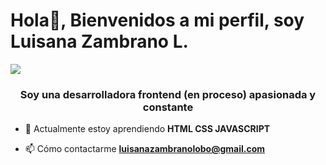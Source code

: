  # Hola👋, Bienvenidos a mi perfil, soy Luisana Zambrano L.
 ![](https://estilonext.com/_next/image?url=https%3A%2F%2Feststatic.com%2F4274%2Fconversions%2Ffrases-tecnologia-era-digital-large.jpg&w=1024&q=75)

<h3 align="center">Soy una desarrolladora frontend (en proceso) apasionada y constante</h3>


- 🌱 Actualmente estoy aprendiendo **HTML CSS JAVASCRIPT**

- 📫 Cómo contactarme **luisanazambranolobo@gmail.com**

